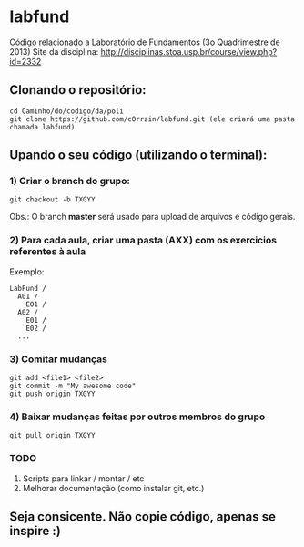 labfund
=======

Código relacionado a Laboratório de Fundamentos (3o Quadrimestre de 2013)
Site da disciplina: http://disciplinas.stoa.usp.br/course/view.php?id=2332

## Clonando o repositório:

    cd Caminho/do/codigo/da/poli
    git clone https://github.com/c0rrzin/labfund.git (ele criará uma pasta chamada labfund)

## Upando o seu código (utilizando o terminal):

### 1) Criar o branch do grupo:

    git checkout -b TXGYY

Obs.: O branch **master** será usado para upload de arquivos e código gerais.

### 2) Para cada aula, criar uma pasta (AXX) com os exercicios referentes à aula
Exemplo:

    LabFund /
      A01 /
        E01 /
      A02 /
        E01 /
        E02 /
      ...

### 3) Comitar mudanças

    git add <file1> <file2>
    git commit -m "My awesome code"
    git push origin TXGYY

### 4) Baixar mudanças feitas por outros membros do grupo

    git pull origin TXGYY

### TODO
  1) Scripts para linkar / montar / etc
  2) Melhorar documentação (como instalar git, etc.)

## Seja consicente. Não copie código, apenas se inspire :)

